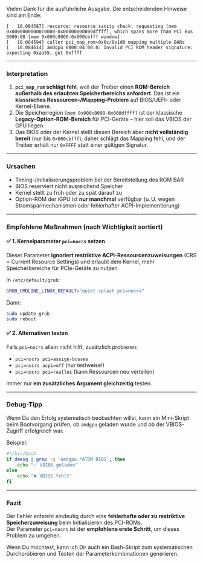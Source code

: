Vielen Dank für die ausführliche Ausgabe. Die entscheidenden Hinweise sind am Ende:

```
[   10.084587] resource: resource sanity check: requesting [mem 0x00000000000c0000-0x00000000000dffff], which spans more than PCI Bus 0000:00 [mem 0x000c0000-0x000cbfff window]
[   10.084594] caller pci_map_rom+0x6c/0x1d0 mapping multiple BARs
[   10.084614] amdgpu 0000:04:00.0: Invalid PCI ROM header signature: expecting 0xaa55, got 0xffff
```

---

### Interpretation

1. **`pci_map_rom` schlägt fehl**, weil der Treiber einen **ROM-Bereich außerhalb des erlaubten Speicherbereichs anfordert**. Das ist ein **klassisches Ressourcen-/Mapping-Problem** auf BIOS/UEFI- oder Kernel-Ebene.
2. Die Speicherregion `[mem 0x000c0000-0x000dffff]` ist der klassische **Legacy-Option-ROM-Bereich** für PCI-Geräte – hier soll das VBIOS der GPU liegen.
3. Das BIOS oder der Kernel stellt diesen Bereich aber **nicht vollständig bereit** (nur bis `0x000cbfff`), daher schlägt das Mapping fehl, und der Treiber erhält nur `0xFFFF` statt einer gültigen Signatur.

---

### Ursachen

- Timing-/Initialisierungsproblem bei der Bereitstellung des ROM BAR
- BIOS reserviert nicht ausreichend Speicher
- Kernel stellt zu früh oder zu spät darauf zu
- Option-ROM der iGPU ist **nur manchmal** verfügbar (u. U. wegen Stromsparmechanismen oder fehlerhafter ACPI-Implementierung)

---

### Empfohlene Maßnahmen (nach Wichtigkeit sortiert)

#### ✅ 1. **Kernelparameter `pci=nocrs` setzen**

Dieser Parameter **ignoriert restriktive ACPI-Ressourcenzuweisungen** (CRS = Current Resource Settings) und erlaubt dem Kernel, mehr Speicherbereiche für PCIe-Geräte zu nutzen.

In `/etc/default/grub`:
```bash
GRUB_CMDLINE_LINUX_DEFAULT="quiet splash pci=nocrs"
```

Dann:
```bash
sudo update-grub
sudo reboot
```

#### ✅ 2. **Alternativen testen**

Falls `pci=nocrs` allein nicht hilft, zusätzlich probieren:

- `pci=nocrs pci=assign-busses`
- `pci=nocrs acpi=off` (nur testweise!)
- `pci=nocrs pci=realloc` (kann Ressourcen neu verteilen)

Immer nur **ein zusätzliches Argument gleichzeitig** testen.

---

### Debug-Tipp

Wenn Du den Erfolg systematisch beobachten willst, kann ein Mini-Skript beim Bootvorgang prüfen, ob `amdgpu` geladen wurde und ob der VBIOS-Zugriff erfolgreich war.

Beispiel:

```bash
#!/bin/bash
if dmesg | grep -q 'amdgpu.*ATOM BIOS'; then
    echo "✅ VBIOS geladen"
else
    echo "❌ VBIOS fehlt"
fi
```

---

### Fazit

Der Fehler entsteht eindeutig durch eine **fehlerhafte oder zu restriktive Speicherzuweisung** beim Initialisieren des PCI-ROMs.  
Der Parameter `pci=nocrs` ist der **empfohlene erste Schritt**, um dieses Problem zu umgehen.

Wenn Du möchtest, kann ich Dir auch ein Bash-Skript zum systematischen Durchprobieren und Testen der Parameterkombinationen generieren.